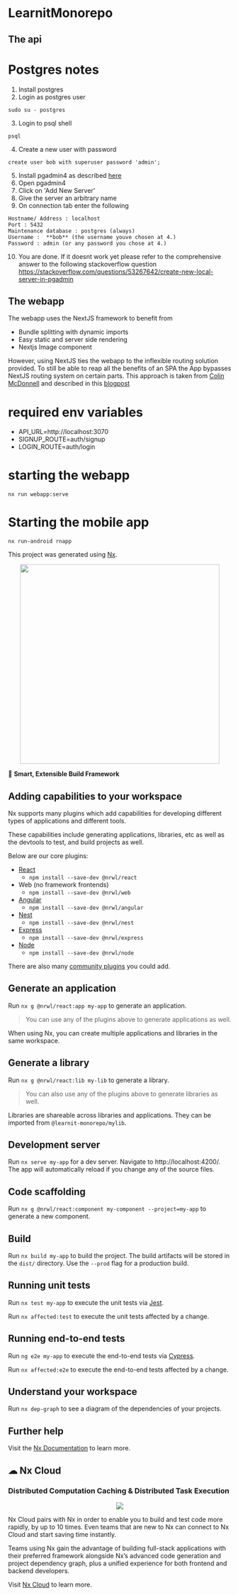 # LearnitMonorepo

## The api

# Postgres notes

1. Install postgres
2. Login as postgres user 
```shell
sudo su - postgres
```
3. Login to psql shell
```shell
psql
```
4. Create a new user with password
```shell
create user bob with superuser password 'admin';
```
5. Install pgadmin4 as described [here](https://www.pgadmin.org/download/pgadmin-4-apt/) 
6. Open pgadmin4
7. Click on 'Add New Server'
8. Give the server an arbitrary name
9. On connection tab enter the following
```
Hostname/ Address : localhost
Port : 5432
Maintenance database : postgres (always)
Username :  **bob** (the username youve chosen at 4.)
Password : admin (or any password you chose at 4.)
```
10. You are done. If it doesnt work yet please refer to the comprehensive answer to the following stackoverflow question
https://stackoverflow.com/questions/53267642/create-new-local-server-in-pgadmin

## The webapp

The webapp uses the NextJS framework to benefit from

- Bundle splitting with dynamic imports
- Easy static and server side rendering
- Nextjs Image component

However, using NextJS ties the webapp to the inflexible routing solution provided.
To still be able to reap all the benefits of an SPA the App bypasses NextJS routing system on certain parts. This approach is taken from [Colin McDonnell](https://github.com/colinhacks) and described in this [blogpost](https://colinhacks.com/essays/building-a-spa-with-nextjs)

# required env variables

- API_URL=http://localhost:3070
- SIGNUP_ROUTE=auth/signup
- LOGIN_ROUTE=auth/login

# starting the webapp

`nx run webapp:serve`

# Starting the mobile app

`nx run-android rnapp`

This project was generated using [Nx](https://nx.dev).

<p style="text-align: center;"><img src="https://raw.githubusercontent.com/nrwl/nx/master/images/nx-logo.png" width="450"></p>

🔎 **Smart, Extensible Build Framework**

## Adding capabilities to your workspace

Nx supports many plugins which add capabilities for developing different types of applications and different tools.

These capabilities include generating applications, libraries, etc as well as the devtools to test, and build projects as well.

Below are our core plugins:

- [React](https://reactjs.org)
  - `npm install --save-dev @nrwl/react`
- Web (no framework frontends)
  - `npm install --save-dev @nrwl/web`
- [Angular](https://angular.io)
  - `npm install --save-dev @nrwl/angular`
- [Nest](https://nestjs.com)
  - `npm install --save-dev @nrwl/nest`
- [Express](https://expressjs.com)
  - `npm install --save-dev @nrwl/express`
- [Node](https://nodejs.org)
  - `npm install --save-dev @nrwl/node`

There are also many [community plugins](https://nx.dev/nx-community) you could add.

## Generate an application

Run `nx g @nrwl/react:app my-app` to generate an application.

> You can use any of the plugins above to generate applications as well.

When using Nx, you can create multiple applications and libraries in the same workspace.

## Generate a library

Run `nx g @nrwl/react:lib my-lib` to generate a library.

> You can also use any of the plugins above to generate libraries as well.

Libraries are shareable across libraries and applications. They can be imported from `@learnit-monorepo/mylib`.

## Development server

Run `nx serve my-app` for a dev server. Navigate to http://localhost:4200/. The app will automatically reload if you change any of the source files.

## Code scaffolding

Run `nx g @nrwl/react:component my-component --project=my-app` to generate a new component.

## Build

Run `nx build my-app` to build the project. The build artifacts will be stored in the `dist/` directory. Use the `--prod` flag for a production build.

## Running unit tests

Run `nx test my-app` to execute the unit tests via [Jest](https://jestjs.io).

Run `nx affected:test` to execute the unit tests affected by a change.

## Running end-to-end tests

Run `ng e2e my-app` to execute the end-to-end tests via [Cypress](https://www.cypress.io).

Run `nx affected:e2e` to execute the end-to-end tests affected by a change.

## Understand your workspace

Run `nx dep-graph` to see a diagram of the dependencies of your projects.

## Further help

Visit the [Nx Documentation](https://nx.dev) to learn more.

## ☁ Nx Cloud

### Distributed Computation Caching & Distributed Task Execution

<p style="text-align: center;"><img src="https://raw.githubusercontent.com/nrwl/nx/master/images/nx-cloud-card.png"></p>

Nx Cloud pairs with Nx in order to enable you to build and test code more rapidly, by up to 10 times. Even teams that are new to Nx can connect to Nx Cloud and start saving time instantly.

Teams using Nx gain the advantage of building full-stack applications with their preferred framework alongside Nx’s advanced code generation and project dependency graph, plus a unified experience for both frontend and backend developers.

Visit [Nx Cloud](https://nx.app/) to learn more.
